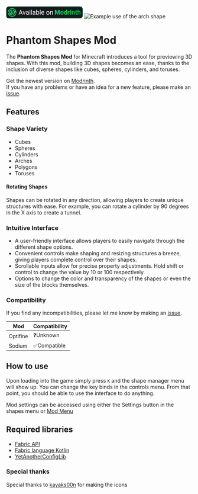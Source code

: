 <a href="https://modrinth.com/mod/phantomshapes"><img src="https://raw.githubusercontent.com/Suiranoil/badges/main/assets/minecraft/platform/modrinth/mini/badge.svg" alt="Modrinth" height="32"></a>
![Example use of the arch shape](https://cdn.modrinth.com/data/TLvlCunx/images/02e31b8b5dc5b52f8fe67b268de6b24dbe03d8a1.webp)

# Phantom Shapes Mod

The **Phantom Shapes Mod** for Minecraft introduces a tool for previewing 3D shapes.
With this mod, building 3D shapes becomes an ease, thanks to the inclusion of diverse shapes like cubes, spheres,
cylinders, and toruses.

Get the newest version on [Modrinth](https://modrinth.com/mod/phantomshapes).  
If you have any problems or have an idea for a new feature, please make
an [issue](https://github.com/UltimateDoge5/PhantomShapes/issues).

## Features

### Shape Variety

- Cubes
- Spheres
- Cylinders
- Arches
- Polygons
- Toruses

#### Rotating Shapes

Shapes can be rotated in any direction, allowing players to create unique structures with ease.
For example, you can rotate a cylinder by 90 degrees in the X axis to create a tunnel.

### Intuitive Interface

- A user-friendly interface allows players to easily navigate through the different shape options.
- Convenient controls make shaping and resizing structures a breeze, giving players complete control over their shapes.
- Scrollable inputs allow for precise property adjustments. Hold shift or control to change the value by 10 or 100
  respectively.
- Options to change the color and transparency of the shapes or even the size of the blocks themselves.

### Compatibility

If you find any incompatibilities, please let me know by making an [issue](https://github.com/UltimateDoge5/PhantomShapes/issues).

| Mod      | Compatibility |
|----------|---------------|
| Optifine | ❓Unknown      |
| Sodium   | ✅Compatible   |

## How to use

Upon loading into the game simply press `K` and the shape manager menu will show up.
You can change the key binds in the controls menu.
From that point, you should be able to use the interface to do anything.

Mod settings can be accessed using either the Settings button in the shapes menu
or [Mod Menu](https://modrinth.com/mod/modmenu)

## Required libraries

- [Fabric API](https://modrinth.com/mod/fabric-api)
- [Fabric language Kotlin](https://modrinth.com/mod/fabric-language-kotlin)
- [YetAnotherConfigLib](https://modrinth.com/mod/yacl)

### Special thanks

Special thanks to [kayaks00n](https://www.tumblr.com/kayaks00n) for making the icons